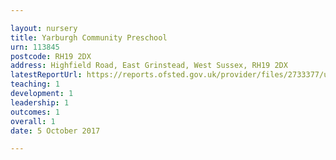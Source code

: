 ```yaml
---

layout: nursery
title: Yarburgh Community Preschool
urn: 113845
postcode: RH19 2DX
address: Highfield Road, East Grinstead, West Sussex, RH19 2DX
latestReportUrl: https://reports.ofsted.gov.uk/provider/files/2733377/urn/113845.pdf
teaching: 1
development: 1
leadership: 1
outcomes: 1
overall: 1
date: 5 October 2017

---
```

